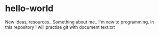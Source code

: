 # hello-world
New ideas, resources..
Something about me..
I'm new to programming.
In this repository I will practise git with document text.txt
